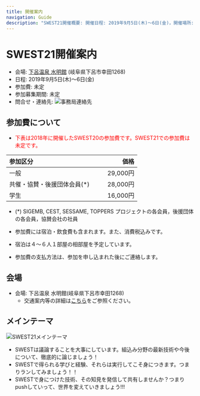 ```yaml
---
title: 開催案内
navigation: Guide
description: "SWEST21開催概要: 開催日程: 2019年9月5日(木)〜6日(金)，開催場所: 下呂温泉 水明館， SWESTとは、大学の研究者や学生、企業の技術者や管理者、その他、組込みシステムに関わる全ての人達が、徹底的に議論できる場を提供することを主な目的とした合宿型のワークショップです。"
---
```

# SWEST21開催案内

* 会場: [下呂温泉 水明館](https://www.suimeikan.co.jp) (岐阜県下呂市幸田1268)
* 日程: 2019年9月5日(木)〜6日(金)
* 参加費: 未定
* 参加募集期間: 未定
* 問合せ・連絡先: ![事務局連絡先](../images/secretariat21.jpg)

<a name="fee"></a>
## 参加費について

* <font color="red">下表は2018年に開催したSWEST20の参加費です。SWEST21での参加費は未定です。</font>

|参加区分 |価格　　|
|:-----|------:|
|一般                     |　　29,000円|
|共催・協賛・後援団体会員(\*)|　　28,000円|
|学生                     |　　16,000円|

* (\*) SIGEMB, CEST, SESSAME, TOPPERS プロジェクトの各会員，後援団体の各会員，協賛会社の社員

* 参加費には宿泊・飲食費も含まれます。また、消費税込みです。
* 宿泊は４～６人１部屋の相部屋を予定しています。
* 参加費の支払方法は、参加を申し込まれた後にご連絡します。

## 会場

* 会場: 下呂温泉 水明館(岐阜県下呂市幸田1268)
  * 交通案内等の詳細は[こちら](https://www.suimeikan.co.jp/access/)をご参照ください。 

## メインテーマ

![SWEST21メインテーマ](../images/SWEST21/swest21_theme.png)

* SWESTは議論することを大事にしています。組込み分野の最新技術や今後について、徹底的に論じましょう！
* SWESTで得られる学びと経験、それらは実行してこそ身につきます。つまりランしてみましょう！！
* SWESTで身につけた技術、その知見を発信して共有しませんか？つまりpushしていって、世界を変えていきましょう!!!

<!---
<a name="flyer"></a>
## ちらし

SWEST20のちらしを用意しました。A4版両面です。  
社内掲示や回覧などにご活用いただけますと幸いです。

* [SWEST20ちらし（PDF・2018年7月2日版）](../images/flyer/SWEST20-flyer_201807.pdf)


<img src="../images/flyer/SWEST20-flyer_201807-omote.jpg" alt="SWEST20ちらし表面" width=300>
<img src="../images/flyer/SWEST20-flyer_201807-ura.jpg" alt="SWEST20ちらし裏面" width=300>

-->


